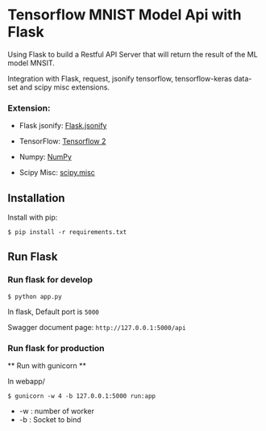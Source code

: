 # Tensorflow MNIST Model Api with Flask

Using Flask to build a Restful API Server that will return the result of the ML model MNSIT.

Integration with Flask, request, jsonify tensorflow, tensorflow-keras data-set and scipy misc extensions.

### Extension:
- Flask jsonify: [Flask.jsonify](https://tedboy.github.io/flask/generated/flask.jsonify.html)

- TensorFlow: [Tensorflow 2](https://www.tensorflow.org/api_docs/python/tf)

- Numpy: [NumPy](https://numpy.org/)

- Scipy Misc: [scipy.misc](https://docs.scipy.org/doc/scipy/reference/misc.html)



## Installation

Install with pip:

```
$ pip install -r requirements.txt
```




 
## Run Flask
### Run flask for develop
```
$ python app.py
```
In flask, Default port is `5000`

Swagger document page:  `http://127.0.0.1:5000/api`

### Run flask for production

** Run with gunicorn **

In  webapp/

```
$ gunicorn -w 4 -b 127.0.0.1:5000 run:app

```

* -w : number of worker
* -b : Socket to bind



